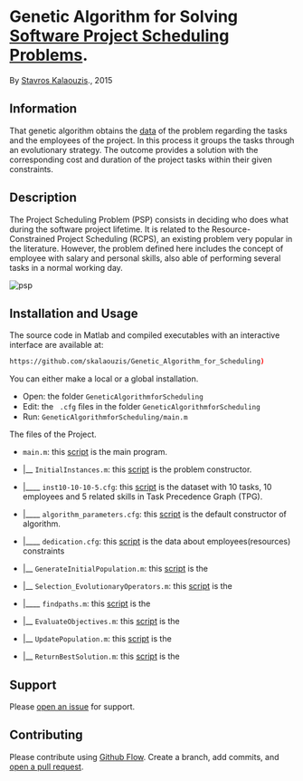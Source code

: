 # Genetic Algorithm for Solving [Software Project Scheduling Problems](http://tracer.lcc.uma.es/problems/psp/index.html).

By [Stavros Kalaouzis](https://github.com/skalaouzis)., 2015

## Information

That genetic algorithm obtains the [data](http://tracer.lcc.uma.es/problems/psp/generator.html) of the problem regarding the tasks and the employees of the project. In this process it groups the tasks through an evolutionary strategy. The outcome provides a solution with the corresponding cost and duration of the project tasks within their given constraints.

## Description 	

The Project Scheduling Problem (PSP) consists in deciding who does what during the software project lifetime. It is related to the Resource-Constrained Project Scheduling (RCPS), an existing problem very popular in the literature. However, the problem defined here includes the concept of employee with salary and personal skills, also able of performing several tasks in a normal working day.

![psp](http://tracer.lcc.uma.es/problems/psp/ingsw-instance.gif )

## Installation and Usage

The source code in Matlab and compiled executables with an interactive interface are available at: 
```sh
https://github.com/skalaouzis/Genetic_Algorithm_for_Scheduling)
```
You can either make a local or a global installation. 

* Open: the folder ``GeneticAlgorithmforScheduling`` 
* Edit: the `` .cfg`` ﬁles in the folder ``GeneticAlgorithmforScheduling`` 
* Run: ``GeneticAlgorithmforScheduling/main.m``

The files of the Project.

* ``main.m``:  this [script](https://github.com/skalaouzis/Genetic_Algorithm_for_Scheduling/blob/master/main.m) is	the main program.


* |__ ``InitialInstances.m``:  this [script](https://github.com/skalaouzis/Genetic_Algorithm_for_Scheduling/blob/master/InitialInstances.m) is the problem constructor.

* |____ ``inst10-10-10-5.cfg``:  this  [script](https://github.com/skalaouzis/Genetic_Algorithm_for_Scheduling/blob/master/inst10-10-10-5.cfg) is the dataset with 10 tasks, 10 employees and 5 related skills in Task Precedence Graph (TPG).

* |____ ``algorithm_parameters.cfg``:  this  [script](https://github.com/skalaouzis/Genetic_Algorithm_for_Scheduling/blob/master/algorithm_parameters.cfg) is the default constructor of algorithm.	

* |____ ``dedication.cfg``:  this [script](https://github.com/skalaouzis/Genetic_Algorithm_for_Scheduling/blob/master/dedication.cfg) is the data about employees(resources) constraints

* |__ ``GenerateInitialPopulation.m``:  this  [script](https://github.com/skalaouzis/Genetic_Algorithm_for_Scheduling/blob/master/GenerateInitialPopulation.m) is the	

* |__ ``Selection_EvolutionaryOperators.m``:  this [script]() is the	

* |____ ``findpaths.m``:  this [script](https://github.com/skalaouzis/Genetic_Algorithm_for_Scheduling/blob/master/findpaths.m) is the	
* |__ ``EvaluateObjectives.m``:  this [script](https://github.com/skalaouzis/Genetic_Algorithm_for_Scheduling/blob/master/EvaluateObjectives.m) is the	

* |__ ``UpdatePopulation.m``:  this [script](https://github.com/skalaouzis/Genetic_Algorithm_for_Scheduling/blob/master/UpdatePopulation.m) is the	

* |__ ``ReturnBestSolution.m``:  this [script](https://github.com/skalaouzis/Genetic_Algorithm_for_Scheduling/blob/master/ReturnBestSolution.m) is the	



## Support

Please [open an issue](https://github.com/fraction/readme-boilerplate/issues/new) for support.

## Contributing

Please contribute using [Github Flow](https://guides.github.com/introduction/flow/). Create a branch, add commits, and [open a pull request](https://github.com/fraction/readme-boilerplate/compare/).


